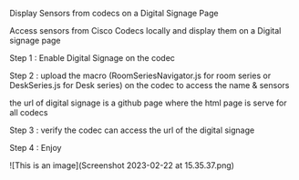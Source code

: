 Display Sensors from codecs on a Digital Signage Page

Access sensors from Cisco Codecs locally and display them on a Digital signage page

Step 1 : Enable Digital Signage on the codec

Step 2 : upload the macro (RoomSeriesNavigator.js for room series or DeskSeries.js for Desk series) on the codec to access the name & sensors

the url of digital signage is a github page where the html page is serve for all codecs

Step 3 : verify the codec can access the url of the digital signage

Step 4 : Enjoy

![This is an image](Screenshot 2023-02-22 at 15.35.37.png)
